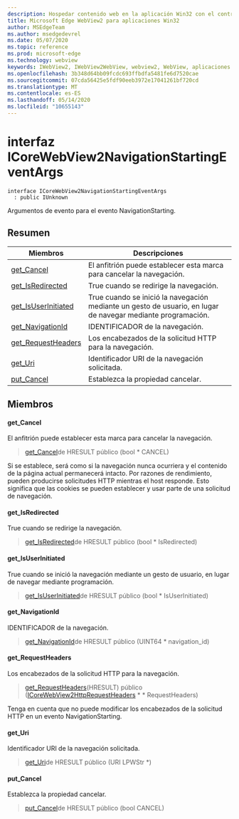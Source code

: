 ```yaml
---
description: Hospedar contenido web en la aplicación Win32 con el control Microsoft Edge WebView2
title: Microsoft Edge WebView2 para aplicaciones Win32
author: MSEdgeTeam
ms.author: msedgedevrel
ms.date: 05/07/2020
ms.topic: reference
ms.prod: microsoft-edge
ms.technology: webview
keywords: IWebView2, IWebView2WebView, webview2, WebView, aplicaciones Win32, Win32, Edge, ICoreWebView2, ICoreWebView2Controller, control de explorador, HTML Edge
ms.openlocfilehash: 3b348d64bb09fcdc693ffbdfa5481fe6d7520cae
ms.sourcegitcommit: 07cda56425e5fdf90eeb3972e17041261bf720cd
ms.translationtype: MT
ms.contentlocale: es-ES
ms.lasthandoff: 05/14/2020
ms.locfileid: "10655143"
---
```

# interfaz ICoreWebView2NavigationStartingEventArgs 

```
interface ICoreWebView2NavigationStartingEventArgs
  : public IUnknown
```

Argumentos de evento para el evento NavigationStarting.

## Resumen

 Miembros                        | Descripciones
--------------------------------|---------------------------------------------
[get_Cancel](#get_cancel) | El anfitrión puede establecer esta marca para cancelar la navegación.
[get_IsRedirected](#get_isredirected) | True cuando se redirige la navegación.
[get_IsUserInitiated](#get_isuserinitiated) | True cuando se inició la navegación mediante un gesto de usuario, en lugar de navegar mediante programación.
[get_NavigationId](#get_navigationid) | IDENTIFICADOR de la navegación.
[get_RequestHeaders](#get_requestheaders) | Los encabezados de la solicitud HTTP para la navegación.
[get_Uri](#get_uri) | Identificador URI de la navegación solicitada.
[put_Cancel](#put_cancel) | Establezca la propiedad cancelar.

## Miembros

#### get_Cancel 

El anfitrión puede establecer esta marca para cancelar la navegación.

> [get_Cancel](#get_cancel)de HRESULT público (bool * CANCEL)

Si se establece, será como si la navegación nunca ocurriera y el contenido de la página actual permanecerá intacto. Por razones de rendimiento, pueden producirse solicitudes HTTP mientras el host responde. Esto significa que las cookies se pueden establecer y usar parte de una solicitud de navegación.

#### get_IsRedirected 

True cuando se redirige la navegación.

> [get_IsRedirected](#get_isredirected)de HRESULT público (bool * IsRedirected)

#### get_IsUserInitiated 

True cuando se inició la navegación mediante un gesto de usuario, en lugar de navegar mediante programación.

> [get_IsUserInitiated](#get_isuserinitiated)de HRESULT público (bool * IsUserInitiated)

#### get_NavigationId 

IDENTIFICADOR de la navegación.

> [get_NavigationId](#get_navigationid)de HRESULT público (UINT64 * navigation_id)

#### get_RequestHeaders 

Los encabezados de la solicitud HTTP para la navegación.

> [get_RequestHeaders](#get_requestheaders)(HRESULT) público ([ICoreWebView2HttpRequestHeaders](icorewebview2httprequestheaders.md) * * RequestHeaders)

Tenga en cuenta que no puede modificar los encabezados de la solicitud HTTP en un evento NavigationStarting.

#### get_Uri 

Identificador URI de la navegación solicitada.

> [get_Uri](#get_uri)de HRESULT público (URI LPWStr *)

#### put_Cancel 

Establezca la propiedad cancelar.

> [put_Cancel](#put_cancel)de HRESULT público (bool CANCEL)

